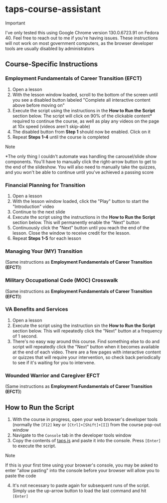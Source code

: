# taps-course-assistant

> [!IMPORTANT]
> I've only tested this using Google Chrome version 130.0.6723.91 on Fedora 40. Feel free to reach out to me if you're having issues. These instructions will not work on most government computers, as the browser developer tools are usually disabled by administrators

## Course-Specific Instructions

### Employment Fundamentals of Career Transition (EFCT)

1. Open a lesson
2. With the lesson window loaded, scroll to the bottom of the screen until you see a disabled button labeled "Complete all interactive content above before moving on"
3. Execute the script using the instructions in the **How to Run the Script** section below. The script will click on 90% of the clickable content\* required to continue the course, as well as play any videos on the page at 10x speed (videos aren't skip-able)
4. The disabled button from **Step 1** should now be enabled. Click on it
5. Repeat **Steps 1-4** until the course is completed

> [!NOTE]
> \*The only thing I couldn't automate was handling the carousel/slide show components. You'll have to manually click the right-arrow button to get to the end of the slideshow. You will also need to manually take the quizzes, and you won't be able to continue until you've achieved a passing score

### Financial Planning for Transition

1. Open a lesson
2. With the lesson window loaded, click the "Play" button to start the "Introduction" video
3. Continue to the next slide
4. Execute the script using the instructions in the **How to Run the Script** section below. This will permanently enable the "Next" button
5. Continuously click the "Next" button until you reach the end of the lesson. Close the window to receive credit for the lesson.
6. Repeat **Steps 1-5** for each lesson

### Managing Your (MY) Transition

(Same instructions as **Employment Fundamentals of Career Transition (EFCT)**)

### Military Occupational Code (MOC) Crosswalk

(Same instructions as **Employment Fundamentals of Career Transition (EFCT)**)

### VA Benefits and Services

1. Open a lesson
2. Execute the script using the instruction sin the **How to Run the Script** section below. This will repeatedly click the "Next" button at a frequency of 1 second.
3. There's no easy way around this course. Find something else to do and script will repeatedly click the "Next" button when it becomes available at the end of each video. There are a few pages with interactive content or quizzes that will require your intervention, so check back periodically to see if it's waiting for you to intervene.

### Wounded Warrior and Caregiver EFCT

(Same instructions as **Employment Fundamentals of Career Transition (EFCT)**)

## How to Run the Script

1. With the course in progress, open your web browser's developer tools (normally the `[F12]` key or `[Ctrl]+[Shift]+[I]`) from the course pop-out window
2. Navigate to the `Console` tab in the developer tools window
3. Copy the contents of [taps.js](https://github.com/daxtonb/taps-course-assistant/blob/main/taps.js) and paste it into the console. Press `[Enter]` to execute the script.

> [!NOTE]
> If this is your first time using your browser's console, you may be asked to enter "allow pasting" into the console before your browser will allow you to paste the code

4. It's not necessary to paste again for subsequent runs of the script. Simply use the up-arrow button to load the last command and hit `[Enter]`
